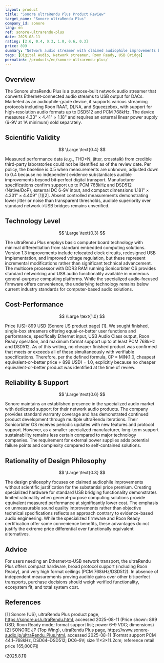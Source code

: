 ```yaml
---
layout: product
title: "Sonore ultraRendu Plus Product Review"
target_name: "Sonore ultraRendu Plus"
company_id: sonore
lang: en
ref: sonore-ultrarendu-plus
date: 2025-08-11
rating: [2.6, 0.4, 0.3, 1.0, 0.6, 0.3]
price: 899
summary: "Network audio streamer with claimed audiophile improvements but lacks measurable benefits over general-purpose alternatives"
tags: [Digital Audio, Network streamer, Roon Ready, USB Bridge]
permalink: /products/en/sonore-ultrarendu-plus/
---
```

## Overview

The Sonore ultraRendu Plus is a purpose-built network audio streamer that converts Ethernet-connected audio streams to USB output for DACs. Marketed as an audiophile-grade device, it supports various streaming protocols including Roon RAAT, DLNA, and Squeezebox, with support for high-resolution audio formats up to DSD512 and PCM 768kHz. The device measures 4.33" × 4.41" × 1.18" and requires an external linear power supply (6-9V at 1A minimum) sold separately.

## Scientific Validity

$$ \Large \text{0.4} $$

Measured performance data (e.g., THD+N, jitter, crosstalk) from credible third-party laboratories could not be identified as of the review date. Per policy, the baseline is 0.5 when measurements are unknown, adjusted down to 0.4 because no independent evidence substantiates audible improvements beyond bit‑perfect digital transport. Manufacturer specifications confirm support up to PCM 768kHz and DSD512 (Native/DoP), external DC 6–9V input, and compact dimensions 1.181" × 4.331" × 4.409" [1][2]. Absent controlled measurements demonstrating lower jitter or noise than transparent thresholds, audible superiority over standard network→USB bridges remains unverified.

## Technology Level

$$ \Large \text{0.3} $$

The ultraRendu Plus employs basic computer board technology with minimal differentiation from standard embedded computing solutions. Version 1.3 improvements include relocated clock circuits, redesigned USB implementation, and improved voltage regulation, but these represent incremental modifications rather than significant technical advancement. The multicore processor with DDR3 RAM running Sonicorbiter OS provides standard networking and USB audio functionality available in numerous general-purpose computing platforms. While the specialized audio-focused firmware offers convenience, the underlying technology remains below current industry standards for computer-based audio solutions.

## Cost-Performance

$$ \Large \text{1.0} $$

Price (US): 899 USD (Sonore US product page) [1]. We sought finished, single-box streamers offering equal-or-better user functions and performance, specifically Ethernet input, USB Audio Class output, Roon Ready operation, and maximum format support up to at least PCM 768kHz and DSD512. As of this writing, no cheaper finished product was confirmed that meets or exceeds all of these simultaneously with verifiable specifications. Therefore, per the defined formula, CP = MIN(1.0, cheapest equivalent-or-better price ÷ 899 USD) = 1.0, explicitly because no cheaper equivalent-or-better product was identified at the time of review.

## Reliability & Support

$$ \Large \text{0.6} $$

Sonore maintains an established presence in the specialized audio market with dedicated support for their network audio products. The company provides standard warranty coverage and has demonstrated continued product development through multiple ultraRendu iterations. Their Sonicorbiter OS receives periodic updates with new features and protocol support. However, as a smaller specialized manufacturer, long-term support sustainability remains less certain compared to major technology companies. The requirement for external power supplies adds potential failure points and complexity compared to self-contained solutions.

## Rationality of Design Philosophy

$$ \Large \text{0.3} $$

The design philosophy focuses on claimed audiophile improvements without scientific justification for the substantial price premium. Creating specialized hardware for standard USB bridging functionality demonstrates limited rationality when general-purpose computing solutions provide equivalent measured performance at significantly lower cost. The emphasis on unmeasurable sound quality improvements rather than objective technical specifications reflects an approach contrary to evidence-based audio engineering. While the specialized firmware and Roon Ready certification offer some convenience benefits, these advantages do not justify the extreme price differential over functionally equivalent alternatives.

## Advice

For users needing an Ethernet‑to‑USB network transport, the ultraRendu Plus offers compact hardware, broad protocol support (including Roon Ready), and very high format ceilings (PCM 768kHz/DSD512). In absence of independent measurements proving audible gains over other bit‑perfect transports, purchase decisions should weigh verified functionality, ecosystem fit, and total system cost.

## References

[1] Sonore (US), ultraRendu Plus product page, https://sonore.us/ultraRendu.html, accessed 2025-08-11 (Price shown: 899 USD; Roon Ready mode; format support list; power 6–9 VDC; dimensions)
[2] SONORE JP (Top Wing), ultraRendu Plus page, https://www.sonore-audio.jp/ultraRendu_Plus.html, accessed 2025-08-11 (Format support PCM 44.1–768kHz, DSD64–DSD512; DC6–9V; size 11×3×11.2cm; reference retail price 165,000円)

(2025.8.11)